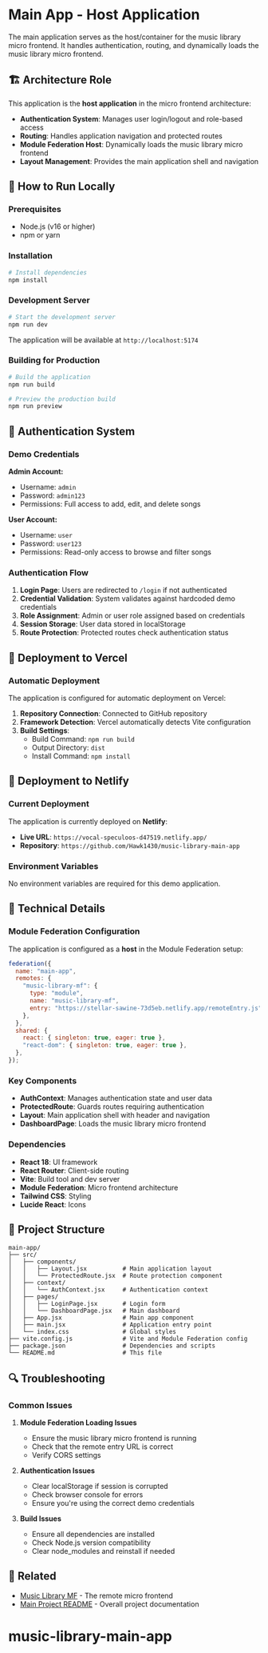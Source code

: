# Main App - Host Application

The main application serves as the host/container for the music library micro frontend. It handles authentication, routing, and dynamically loads the music library micro frontend.

## 🏗️ Architecture Role

This application is the **host application** in the micro frontend architecture:

- **Authentication System**: Manages user login/logout and role-based access
- **Routing**: Handles application navigation and protected routes
- **Module Federation Host**: Dynamically loads the music library micro frontend
- **Layout Management**: Provides the main application shell and navigation

## 🚀 How to Run Locally

### Prerequisites

- Node.js (v16 or higher)
- npm or yarn

### Installation

```bash
# Install dependencies
npm install
```

### Development Server

```bash
# Start the development server
npm run dev
```

The application will be available at `http://localhost:5174`

### Building for Production

```bash
# Build the application
npm run build

# Preview the production build
npm run preview
```

## 🔐 Authentication System

### Demo Credentials

**Admin Account:**

- Username: `admin`
- Password: `admin123`
- Permissions: Full access to add, edit, and delete songs

**User Account:**

- Username: `user`
- Password: `user123`
- Permissions: Read-only access to browse and filter songs

### Authentication Flow

1. **Login Page**: Users are redirected to `/login` if not authenticated
2. **Credential Validation**: System validates against hardcoded demo credentials
3. **Role Assignment**: Admin or user role assigned based on credentials
4. **Session Storage**: User data stored in localStorage
5. **Route Protection**: Protected routes check authentication status

## 🚀 Deployment to Vercel

### Automatic Deployment

The application is configured for automatic deployment on Vercel:

1. **Repository Connection**: Connected to GitHub repository
2. **Framework Detection**: Vercel automatically detects Vite configuration
3. **Build Settings**:
   - Build Command: `npm run build`
   - Output Directory: `dist`
   - Install Command: `npm install`

## 🚀 Deployment to Netlify

### Current Deployment

The application is currently deployed on **Netlify**:

- **Live URL**: `https://vocal-speculoos-d47519.netlify.app/`
- **Repository**: `https://github.com/Hawk1430/music-library-main-app`

### Environment Variables

No environment variables are required for this demo application.

## 🔧 Technical Details

### Module Federation Configuration

The application is configured as a **host** in the Module Federation setup:

```javascript
federation({
  name: "main-app",
  remotes: {
    "music-library-mf": {
      type: "module",
      name: "music-library-mf",
      entry: "https://stellar-sawine-73d5eb.netlify.app/remoteEntry.js",
    },
  },
  shared: {
    react: { singleton: true, eager: true },
    "react-dom": { singleton: true, eager: true },
  },
});
```

### Key Components

- **AuthContext**: Manages authentication state and user data
- **ProtectedRoute**: Guards routes requiring authentication
- **Layout**: Main application shell with header and navigation
- **DashboardPage**: Loads the music library micro frontend

### Dependencies

- **React 18**: UI framework
- **React Router**: Client-side routing
- **Vite**: Build tool and dev server
- **Module Federation**: Micro frontend architecture
- **Tailwind CSS**: Styling
- **Lucide React**: Icons

## 📁 Project Structure

```
main-app/
├── src/
│   ├── components/
│   │   ├── Layout.jsx          # Main application layout
│   │   └── ProtectedRoute.jsx  # Route protection component
│   ├── context/
│   │   └── AuthContext.jsx     # Authentication context
│   ├── pages/
│   │   ├── LoginPage.jsx       # Login form
│   │   └── DashboardPage.jsx   # Main dashboard
│   ├── App.jsx                 # Main app component
│   ├── main.jsx                # Application entry point
│   └── index.css               # Global styles
├── vite.config.js              # Vite and Module Federation config
├── package.json                # Dependencies and scripts
└── README.md                   # This file
```

## 🔍 Troubleshooting

### Common Issues

1. **Module Federation Loading Issues**

   - Ensure the music library micro frontend is running
   - Check that the remote entry URL is correct
   - Verify CORS settings

2. **Authentication Issues**

   - Clear localStorage if session is corrupted
   - Check browser console for errors
   - Ensure you're using the correct demo credentials

3. **Build Issues**
   - Ensure all dependencies are installed
   - Check Node.js version compatibility
   - Clear node_modules and reinstall if needed

## 🔗 Related

- [Music Library MF](https://github.com/Hawk1430/music-library-mf/blob/main/README.md) - The remote micro frontend
- [Main Project README](https://github.com/Hawk1430/music-library-main-app?tab=readme-ov-file) - Overall project documentation

# music-library-main-app
